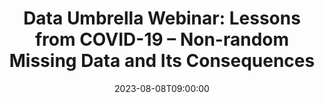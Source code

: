 ---
# Documentation: https://wowchemy.com/docs/managing-content/
type: webinar
title: "Data Umbrella Webinar: Lessons from COVID-19 – Non-random Missing Data and Its Consequences"
url_freeregister: https://www.meetup.com/data-umbrella/events/294762228/
date: 2023-08-08T09:00:00
date_end: 2023-08-08T10:00:00
all_day: false
speaker: "Mitzi Morris"
location: "Virtual"
---